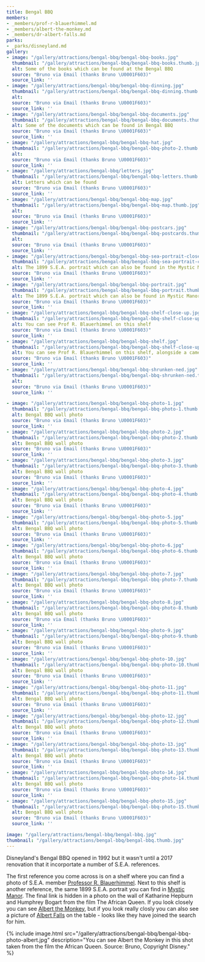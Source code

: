 ```yaml
---
title: Bengal BBQ
members:
- _members/prof-r-blauerhimmel.md
- _members/albert-the-monkey.md
- _members/dr-albert-falls.md
parks:
- _parks/disneyland.md
gallery:
- image: "/gallery/attractions/bengal-bbq/bengal-bbq-books.jpg"
  thumbnail: "/gallery/attractions/bengal-bbq/bengal-bbq-books.thumb.jpg"
  alt: Some of the books which can be found at the Bengal BBQ
  source: "Bruno via Email (thanks Bruno \U0001F603)"
  source_link: ''
- image: "/gallery/attractions/bengal-bbq/bengal-bbq-dinning.jpg"
  thumbnail: "/gallery/attractions/bengal-bbq/bengal-bbq-dinning.thumb.jpg"
  alt: 
  source: "Bruno via Email (thanks Bruno \U0001F603)"
  source_link: ''
- image: "/gallery/attractions/bengal-bbq/bengal-bbq-documents.jpg"
  thumbnail: "/gallery/attractions/bengal-bbq/bengal-bbq-documents.thumb.jpg"
  alt: Some of the documents which can be found in Bengal BBQ
  source: "Bruno via Email (thanks Bruno \U0001F603)"
  source_link: ''
- image: "/gallery/attractions/bengal-bbq/bengal-bbq-hat.jpg"
  thumbnail: "/gallery/attractions/bengal-bbq/bengal-bbq-photo-2.thumb.jpg"
  alt:
  source: "Bruno via Email (thanks Bruno \U0001F603)"
  source_link: ''
- image: "/gallery/attractions/bengal-bbq/letters.jpg"
  thumbnail: "/gallery/attractions/bengal-bbq/bengal-bbq-letters.thumb.jpg"
  alt: Letters which can be found
  source: "Bruno via Email (thanks Bruno \U0001F603)"
  source_link: ''
- image: "/gallery/attractions/bengal-bbq/bengal-bbq-map.jpg"
  thumbnail: "/gallery/attractions/bengal-bbq/bengal-bbq-map.thumb.jpg"
  alt:
  source: "Bruno via Email (thanks Bruno \U0001F603)"
  source_link: ''
- image: "/gallery/attractions/bengal-bbq/bengal-bbq-postcars.jpg"
  thumbnail: "/gallery/attractions/bengal-bbq/bengal-bbq-postcards.thumb.jpg"
  alt:
  source: "Bruno via Email (thanks Bruno \U0001F603)"
  source_link: ''
- image: "/gallery/attractions/bengal-bbq/bengal-bbq-sea-portrait-close-up.jpg"
  thumbnail: "/gallery/attractions/bengal-bbq/bengal-bbq-sea-portrait-close-up.thumb.jpg"
  alt: The 1899 S.E.A. portrait which can also be found in the Mystic Manor
  source: "Bruno via Email (thanks Bruno \U0001F603)"
  source_link: ''
- image: "/gallery/attractions/bengal-bbq/bengal-bbq-portrait.jpg"
  thumbnail: "/gallery/attractions/bengal-bbq/bengal-bbq-portrait.thumb.jpg"
  alt: The 1899 S.E.A. portrait which can also be found in Mystic Manor
  source: "Bruno via Email (thanks Bruno \U0001F603)"
  source_link: ''
- image: "/gallery/attractions/bengal-bbq/bengal-bbq-shelf-close-up.jpg"
  thumbnail: "/gallery/attractions/bengal-bbq/bengal-bbq-shelf-close-up.thumb.jpg"
  alt: You can see Prof R. Blauerhimmel on this shelf
  source: "Bruno via Email (thanks Bruno \U0001F603)"
  source_link: ''
- image: "/gallery/attractions/bengal-bbq/bengal-bbq-shelf.jpg"
  thumbnail: "/gallery/attractions/bengal-bbq/bengal-bbq-shelf-close-up.thumb.jpg"
  alt: You can see Prof R. Blauerhimmel on this shelf, alongside a camera holdal  from the Eastman Kodak Company. A long time sponsor of Disneylands Adventureland
  source: "Bruno via Email (thanks Bruno \U0001F603)"
  source_link: ''
- image: "/gallery/attractions/bengal-bbq/bengal-bbq-shrunken-ned.jpg"
  thumbnail: "/gallery/attractions/bengal-bbq/bengal-bbq-shrunken-ned.thumb.jpg"
  alt:
  source: "Bruno via Email (thanks Bruno \U0001F603)"
  source_link: ''

- image: "/gallery/attractions/bengal-bbq/bengal-bbq-photo-1.jpg"
  thumbnail: "/gallery/attractions/bengal-bbq/bengal-bbq-photo-1.thumb.jpg"
  alt: Bengal BBQ wall photo
  source: "Bruno via Email (thanks Bruno \U0001F603)"
  source_link: ''
- image: "/gallery/attractions/bengal-bbq/bengal-bbq-photo-2.jpg"
  thumbnail: "/gallery/attractions/bengal-bbq/bengal-bbq-photo-2.thumb.jpg"
  alt: Bengal BBQ wall photo
  source: "Bruno via Email (thanks Bruno \U0001F603)"
  source_link: ''
- image: "/gallery/attractions/bengal-bbq/bengal-bbq-photo-3.jpg"
  thumbnail: "/gallery/attractions/bengal-bbq/bengal-bbq-photo-3.thumb.jpg"
  alt: Bengal BBQ wall photo
  source: "Bruno via Email (thanks Bruno \U0001F603)"
  source_link: ''
- image: "/gallery/attractions/bengal-bbq/bengal-bbq-photo-4.jpg"
  thumbnail: "/gallery/attractions/bengal-bbq/bengal-bbq-photo-4.thumb.jpg"
  alt: Bengal BBQ wall photo
  source: "Bruno via Email (thanks Bruno \U0001F603)"
  source_link: ''
- image: "/gallery/attractions/bengal-bbq/bengal-bbq-photo-5.jpg"
  thumbnail: "/gallery/attractions/bengal-bbq/bengal-bbq-photo-5.thumb.jpg"
  alt: Bengal BBQ wall photo
  source: "Bruno via Email (thanks Bruno \U0001F603)"
  source_link: ''
- image: "/gallery/attractions/bengal-bbq/bengal-bbq-photo-6.jpg"
  thumbnail: "/gallery/attractions/bengal-bbq/bengal-bbq-photo-6.thumb.jpg"
  alt: Bengal BBQ wall photo
  source: "Bruno via Email (thanks Bruno \U0001F603)"
  source_link: ''
- image: "/gallery/attractions/bengal-bbq/bengal-bbq-photo-7.jpg"
  thumbnail: "/gallery/attractions/bengal-bbq/bengal-bbq-photo-7.thumb.jpg"
  alt: Bengal BBQ wall photo
  source: "Bruno via Email (thanks Bruno \U0001F603)"
  source_link: ''
- image: "/gallery/attractions/bengal-bbq/bengal-bbq-photo-8.jpg"
  thumbnail: "/gallery/attractions/bengal-bbq/bengal-bbq-photo-8.thumb.jpg"
  alt: Bengal BBQ wall photo
  source: "Bruno via Email (thanks Bruno \U0001F603)"
  source_link: ''
- image: "/gallery/attractions/bengal-bbq/bengal-bbq-photo-9.jpg"
  thumbnail: "/gallery/attractions/bengal-bbq/bengal-bbq-photo-9.thumb.jpg"
  alt: Bengal BBQ wall photo
  source: "Bruno via Email (thanks Bruno \U0001F603)"
  source_link: ''
- image: "/gallery/attractions/bengal-bbq/bengal-bbq-photo-10.jpg"
  thumbnail: "/gallery/attractions/bengal-bbq/bengal-bbq-photo-10.thumb.jpg"
  alt: Bengal BBQ wall photo
  source: "Bruno via Email (thanks Bruno \U0001F603)"
  source_link: ''
- image: "/gallery/attractions/bengal-bbq/bengal-bbq-photo-11.jpg"
  thumbnail: "/gallery/attractions/bengal-bbq/bengal-bbq-photo-11.thumb.jpg"
  alt: Bengal BBQ wall photo
  source: "Bruno via Email (thanks Bruno \U0001F603)"
  source_link: ''
- image: "/gallery/attractions/bengal-bbq/bengal-bbq-photo-12.jpg"
  thumbnail: "/gallery/attractions/bengal-bbq/bengal-bbq-photo-12.thumb.jpg"
  alt: Bengal BBQ wall photo
  source: "Bruno via Email (thanks Bruno \U0001F603)"
  source_link: ''
- image: "/gallery/attractions/bengal-bbq/bengal-bbq-photo-13.jpg"
  thumbnail: "/gallery/attractions/bengal-bbq/bengal-bbq-photo-13.thumb.jpg"
  alt: Bengal BBQ wall photo
  source: "Bruno via Email (thanks Bruno \U0001F603)"
  source_link: ''
- image: "/gallery/attractions/bengal-bbq/bengal-bbq-photo-14.jpg"
  thumbnail: "/gallery/attractions/bengal-bbq/bengal-bbq-photo-14.thumb.jpg"
  alt: Bengal BBQ wall photo
  source: "Bruno via Email (thanks Bruno \U0001F603)"
  source_link: ''
- image: "/gallery/attractions/bengal-bbq/bengal-bbq-photo-15.jpg"
  thumbnail: "/gallery/attractions/bengal-bbq/bengal-bbq-photo-15.thumb.jpg"
  alt: Bengal BBQ wall photo
  source: "Bruno via Email (thanks Bruno \U0001F603)"
  source_link: ''

image: "/gallery/attractions/bengal-bbq/bengal-bbq.jpg"
thumbnail: "/gallery/attractions/bengal-bbq/bengal-bbq.thumb.jpg"
---
```

Disneyland's Bengal BBQ opened in 1992 but it wasn't until a 2017 renovation that it incorportate a number of S.E.A. references.

The first reference you come across is on a shelf where you can find a photo of S.E.A. member [Professor R. Blauerhimmel](/sea/members/prof-r-blauerhimmel). Next to this shelf is another reference, the same 1899 S.E.A. portrait you can find in [Mystic Manor](/sea/attractions/mystic-manor). The final link is hidden in a photo on the wall of Katharine Hepburn and Humphrey Bogart from the film The African Queen. If you look closely you can see [Albert the Monkey](/sea/members/albert-the-monkey), but if you look really closly you can also see a picture of [Albert Falls](/sea/members/dr-albert-falls) on the table - looks like they have joined the search for him.

{% include image.html src="/gallery/attractions/bengal-bbq/bengal-bbq-photo-albert.jpg" description="You can see Albert the Monkey in this shot taken from the film the African Queen. Source: Bruno, Copyright Disney." %}

